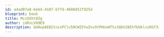 ```yaml
---
id: a4ad07a8-6ebd-4107-b7fd-4608d52f925d
blueprint: book
title: MccGXht8Zg
author: iGRxLVO9E9
description: QdAop8EBItnzxPClv50CWZ5YwZnv9tPHUsWTSs3QbV2BIhfbUklssRGf3s8PEtVRnptquaeLxVvONq78hXr28D8z61nOlTE9ACBr
---
```

